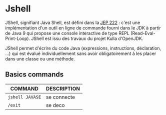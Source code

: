 # Jshell 

JShell, signifiant Java Shell, est défini dans la [JEP 222](https://openjdk.org/jeps/222) : c'est une implémentation d'un outil en ligne de commande fourni dans le JDK à partir de Java 9 qui propose une console interactive de type REPL (Read-Eval-Print-Loop). JShell est issu des travaux du projet Kulla d'OpenJDK.

JShell permet d'écrire du code Java (expressions, instructions, déclaration, ...) qui est évalué individuellement sans avoir obligatoirement à les placer dans une classe ou une méthode.

## Basics commands

| COMMAND | DESCRIPTION |
| --- | --- |
| `jshell JAVASE` | se connecte |
| `/exit` | se deco |


